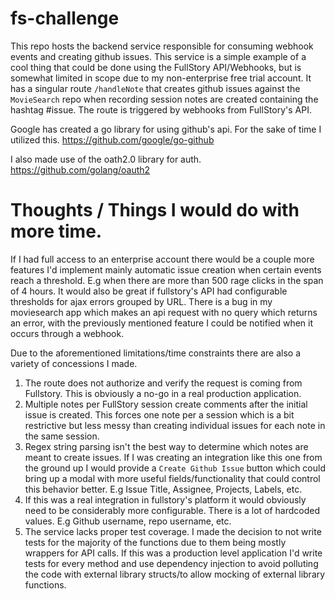# fs-challenge
This repo hosts the backend service responsible for consuming webhook events and creating github issues.
This service is a simple example of a cool thing that could be done using the FullStory API/Webhooks, but is somewhat limited in scope due to my non-enterprise free trial account.
It has a singular route `/handleNote` that creates github issues against the `MovieSearch` repo when recording session notes are created containing the hashtag #issue. The route is triggered by webhooks from FullStory's API. 

Google has created a go library for using github's api. For the sake of time I utilized this.
https://github.com/google/go-github

I also made use of the oath2.0 library for auth.
https://github.com/golang/oauth2

# Thoughts / Things I would do with more time.
If I had full access to an enterprise account there would be a couple more features I'd implement mainly automatic issue creation when certain events reach a threshold. E.g when there are more than 500 rage clicks in the span of 4 hours.
It would also be great if fullstory's API had configurable thresholds for ajax errors grouped by URL. There is a bug in my moviesearch app which makes an api request with no query which returns an error, with the previously mentioned feature I could be notified when it occurs through a webhook.

Due to the aforementioned limitations/time constraints there are also a variety of concessions I made.
1. The route does not authorize and verify the request is coming from Fullstory. This is obviously a no-go in a real production application.
2. Multiple notes per FullStory session create comments after the initial issue is created. This forces one note per a session which is a bit restrictive but less messy than creating individual issues for each note in the same session.
3. Regex string parsing isn't the best way to determine which notes are meant to create issues. 
   If I was creating an integration like this one from the ground up I would provide a `Create Github Issue` button 
   which could bring up a modal with more useful fields/functionality that could control this behavior better. E.g Issue Title, Assignee, Projects, Labels, etc.
4. If this was a real integration in fullstory's platform it would obviously need to be considerably more configurable. There is a lot of hardcoded values. E.g Github username, repo username, etc.
5. The service lacks proper test coverage. I made the decision to not write tests for the majority of the functions due to them being mostly wrappers for API calls.
    If this was a production level application I'd write tests for every method and use dependency injection to avoid polluting the code with external library structs/to allow mocking of external library functions.